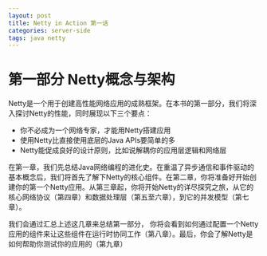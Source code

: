 ```yaml
---
layout: post
title: Netty in Action 第一话
categories: server-side
tags: java netty
---
```

# 第一部分 Netty概念与架构
Netty是一个用于创建高性能网络应用的成熟框架。在本书的第一部分，我们将深入探讨Netty的性能，同时展现以下三个要点：

* 你不必成为一个网络专家，才能用Netty搭建应用
* 使用Netty比直接使用底层的Java APIs要简单的多
* Netty能促成良好的设计原则，比如说解耦你的应用层逻辑和网络层

在第一章，我们先总结Java网络编程的进化史。在重温了异步通信和事件驱动的基本概念后，我们将首先了解下Netty的核心组件。在第二章，你将准备好开始创建你的第一个Netty应用。从第三章起，你将开始Netty的详尽探究之旅，从它的核心网络协议（第四章）和数据处理层（第五至六章），到它的并发模型（第七章）。

我们会通过汇总上述这几章来总结第一部分， 你将会看到如何通过配置一个Netty应用的组件来让这些组件在运行时协同工作（第八章）。最后，你会了解Netty是如何帮助你测试你的应用的（第九章）

